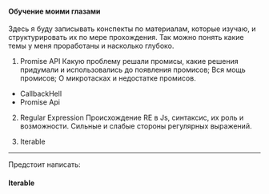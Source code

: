 #### Обучение моими глазами
Здесь я буду записывать конспекты по материалам, которые изучаю, и структурировать их по мере прохождения.
Так можно понять какие темы у меня проработаны и насколько глубоко.

1. Promise API
Какую проблему решали промисы, какие решения придумали и использовались до появления промисов; Вся мощь промисов; О микротасках и недостатке промисов.

- CallbackHell
- Promise Api

2. Regular Expression
Происхождение RE в Js, синтаксис, их роль и возможности. Сильные и слабые стороны регулярных выражений.

3. Iterable

---
Предстоит написать:
#### Iterable
